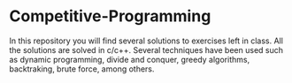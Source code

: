 # Competitive-Programming
In this repository you will find several solutions to exercises left in class. All the solutions are solved in c/c++. Several techniques have been used such as dynamic programming, divide and conquer, greedy algorithms, backtraking, brute force, among others. 

